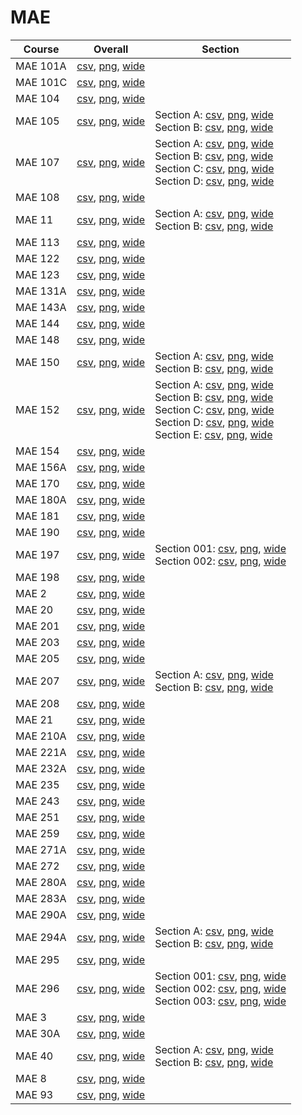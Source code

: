 # MAE

| Course | Overall | Section |
| ------ | ------- | ------- |
| MAE 101A | [csv](https://github.com/UCSD-Historical-Enrollment-Data/2023Fall/blob/main/overall/MAE%20101A.csv), [png](https://raw.githubusercontent.com/UCSD-Historical-Enrollment-Data/2023Fall/main/plot_overall/MAE%20101A.png), [wide](https://raw.githubusercontent.com/UCSD-Historical-Enrollment-Data/2023Fall/main/plot_overall_wide/MAE%20101A.png) |  |
| MAE 101C | [csv](https://github.com/UCSD-Historical-Enrollment-Data/2023Fall/blob/main/overall/MAE%20101C.csv), [png](https://raw.githubusercontent.com/UCSD-Historical-Enrollment-Data/2023Fall/main/plot_overall/MAE%20101C.png), [wide](https://raw.githubusercontent.com/UCSD-Historical-Enrollment-Data/2023Fall/main/plot_overall_wide/MAE%20101C.png) |  |
| MAE 104 | [csv](https://github.com/UCSD-Historical-Enrollment-Data/2023Fall/blob/main/overall/MAE%20104.csv), [png](https://raw.githubusercontent.com/UCSD-Historical-Enrollment-Data/2023Fall/main/plot_overall/MAE%20104.png), [wide](https://raw.githubusercontent.com/UCSD-Historical-Enrollment-Data/2023Fall/main/plot_overall_wide/MAE%20104.png) |  |
| MAE 105 | [csv](https://github.com/UCSD-Historical-Enrollment-Data/2023Fall/blob/main/overall/MAE%20105.csv), [png](https://raw.githubusercontent.com/UCSD-Historical-Enrollment-Data/2023Fall/main/plot_overall/MAE%20105.png), [wide](https://raw.githubusercontent.com/UCSD-Historical-Enrollment-Data/2023Fall/main/plot_overall_wide/MAE%20105.png) | Section A: [csv](https://github.com/UCSD-Historical-Enrollment-Data/2023Fall/blob/main/section/MAE%20105_A.csv), [png](https://raw.githubusercontent.com/UCSD-Historical-Enrollment-Data/2023Fall/main/plot_section/MAE%20105_A.png), [wide](https://raw.githubusercontent.com/UCSD-Historical-Enrollment-Data/2023Fall/main/plot_section_wide/MAE%20105_A.png)<br>Section B: [csv](https://github.com/UCSD-Historical-Enrollment-Data/2023Fall/blob/main/section/MAE%20105_B.csv), [png](https://raw.githubusercontent.com/UCSD-Historical-Enrollment-Data/2023Fall/main/plot_section/MAE%20105_B.png), [wide](https://raw.githubusercontent.com/UCSD-Historical-Enrollment-Data/2023Fall/main/plot_section_wide/MAE%20105_B.png) |
| MAE 107 | [csv](https://github.com/UCSD-Historical-Enrollment-Data/2023Fall/blob/main/overall/MAE%20107.csv), [png](https://raw.githubusercontent.com/UCSD-Historical-Enrollment-Data/2023Fall/main/plot_overall/MAE%20107.png), [wide](https://raw.githubusercontent.com/UCSD-Historical-Enrollment-Data/2023Fall/main/plot_overall_wide/MAE%20107.png) | Section A: [csv](https://github.com/UCSD-Historical-Enrollment-Data/2023Fall/blob/main/section/MAE%20107_A.csv), [png](https://raw.githubusercontent.com/UCSD-Historical-Enrollment-Data/2023Fall/main/plot_section/MAE%20107_A.png), [wide](https://raw.githubusercontent.com/UCSD-Historical-Enrollment-Data/2023Fall/main/plot_section_wide/MAE%20107_A.png)<br>Section B: [csv](https://github.com/UCSD-Historical-Enrollment-Data/2023Fall/blob/main/section/MAE%20107_B.csv), [png](https://raw.githubusercontent.com/UCSD-Historical-Enrollment-Data/2023Fall/main/plot_section/MAE%20107_B.png), [wide](https://raw.githubusercontent.com/UCSD-Historical-Enrollment-Data/2023Fall/main/plot_section_wide/MAE%20107_B.png)<br>Section C: [csv](https://github.com/UCSD-Historical-Enrollment-Data/2023Fall/blob/main/section/MAE%20107_C.csv), [png](https://raw.githubusercontent.com/UCSD-Historical-Enrollment-Data/2023Fall/main/plot_section/MAE%20107_C.png), [wide](https://raw.githubusercontent.com/UCSD-Historical-Enrollment-Data/2023Fall/main/plot_section_wide/MAE%20107_C.png)<br>Section D: [csv](https://github.com/UCSD-Historical-Enrollment-Data/2023Fall/blob/main/section/MAE%20107_D.csv), [png](https://raw.githubusercontent.com/UCSD-Historical-Enrollment-Data/2023Fall/main/plot_section/MAE%20107_D.png), [wide](https://raw.githubusercontent.com/UCSD-Historical-Enrollment-Data/2023Fall/main/plot_section_wide/MAE%20107_D.png) |
| MAE 108 | [csv](https://github.com/UCSD-Historical-Enrollment-Data/2023Fall/blob/main/overall/MAE%20108.csv), [png](https://raw.githubusercontent.com/UCSD-Historical-Enrollment-Data/2023Fall/main/plot_overall/MAE%20108.png), [wide](https://raw.githubusercontent.com/UCSD-Historical-Enrollment-Data/2023Fall/main/plot_overall_wide/MAE%20108.png) |  |
| MAE 11 | [csv](https://github.com/UCSD-Historical-Enrollment-Data/2023Fall/blob/main/overall/MAE%2011.csv), [png](https://raw.githubusercontent.com/UCSD-Historical-Enrollment-Data/2023Fall/main/plot_overall/MAE%2011.png), [wide](https://raw.githubusercontent.com/UCSD-Historical-Enrollment-Data/2023Fall/main/plot_overall_wide/MAE%2011.png) | Section A: [csv](https://github.com/UCSD-Historical-Enrollment-Data/2023Fall/blob/main/section/MAE%2011_A.csv), [png](https://raw.githubusercontent.com/UCSD-Historical-Enrollment-Data/2023Fall/main/plot_section/MAE%2011_A.png), [wide](https://raw.githubusercontent.com/UCSD-Historical-Enrollment-Data/2023Fall/main/plot_section_wide/MAE%2011_A.png)<br>Section B: [csv](https://github.com/UCSD-Historical-Enrollment-Data/2023Fall/blob/main/section/MAE%2011_B.csv), [png](https://raw.githubusercontent.com/UCSD-Historical-Enrollment-Data/2023Fall/main/plot_section/MAE%2011_B.png), [wide](https://raw.githubusercontent.com/UCSD-Historical-Enrollment-Data/2023Fall/main/plot_section_wide/MAE%2011_B.png) |
| MAE 113 | [csv](https://github.com/UCSD-Historical-Enrollment-Data/2023Fall/blob/main/overall/MAE%20113.csv), [png](https://raw.githubusercontent.com/UCSD-Historical-Enrollment-Data/2023Fall/main/plot_overall/MAE%20113.png), [wide](https://raw.githubusercontent.com/UCSD-Historical-Enrollment-Data/2023Fall/main/plot_overall_wide/MAE%20113.png) |  |
| MAE 122 | [csv](https://github.com/UCSD-Historical-Enrollment-Data/2023Fall/blob/main/overall/MAE%20122.csv), [png](https://raw.githubusercontent.com/UCSD-Historical-Enrollment-Data/2023Fall/main/plot_overall/MAE%20122.png), [wide](https://raw.githubusercontent.com/UCSD-Historical-Enrollment-Data/2023Fall/main/plot_overall_wide/MAE%20122.png) |  |
| MAE 123 | [csv](https://github.com/UCSD-Historical-Enrollment-Data/2023Fall/blob/main/overall/MAE%20123.csv), [png](https://raw.githubusercontent.com/UCSD-Historical-Enrollment-Data/2023Fall/main/plot_overall/MAE%20123.png), [wide](https://raw.githubusercontent.com/UCSD-Historical-Enrollment-Data/2023Fall/main/plot_overall_wide/MAE%20123.png) |  |
| MAE 131A | [csv](https://github.com/UCSD-Historical-Enrollment-Data/2023Fall/blob/main/overall/MAE%20131A.csv), [png](https://raw.githubusercontent.com/UCSD-Historical-Enrollment-Data/2023Fall/main/plot_overall/MAE%20131A.png), [wide](https://raw.githubusercontent.com/UCSD-Historical-Enrollment-Data/2023Fall/main/plot_overall_wide/MAE%20131A.png) |  |
| MAE 143A | [csv](https://github.com/UCSD-Historical-Enrollment-Data/2023Fall/blob/main/overall/MAE%20143A.csv), [png](https://raw.githubusercontent.com/UCSD-Historical-Enrollment-Data/2023Fall/main/plot_overall/MAE%20143A.png), [wide](https://raw.githubusercontent.com/UCSD-Historical-Enrollment-Data/2023Fall/main/plot_overall_wide/MAE%20143A.png) |  |
| MAE 144 | [csv](https://github.com/UCSD-Historical-Enrollment-Data/2023Fall/blob/main/overall/MAE%20144.csv), [png](https://raw.githubusercontent.com/UCSD-Historical-Enrollment-Data/2023Fall/main/plot_overall/MAE%20144.png), [wide](https://raw.githubusercontent.com/UCSD-Historical-Enrollment-Data/2023Fall/main/plot_overall_wide/MAE%20144.png) |  |
| MAE 148 | [csv](https://github.com/UCSD-Historical-Enrollment-Data/2023Fall/blob/main/overall/MAE%20148.csv), [png](https://raw.githubusercontent.com/UCSD-Historical-Enrollment-Data/2023Fall/main/plot_overall/MAE%20148.png), [wide](https://raw.githubusercontent.com/UCSD-Historical-Enrollment-Data/2023Fall/main/plot_overall_wide/MAE%20148.png) |  |
| MAE 150 | [csv](https://github.com/UCSD-Historical-Enrollment-Data/2023Fall/blob/main/overall/MAE%20150.csv), [png](https://raw.githubusercontent.com/UCSD-Historical-Enrollment-Data/2023Fall/main/plot_overall/MAE%20150.png), [wide](https://raw.githubusercontent.com/UCSD-Historical-Enrollment-Data/2023Fall/main/plot_overall_wide/MAE%20150.png) | Section A: [csv](https://github.com/UCSD-Historical-Enrollment-Data/2023Fall/blob/main/section/MAE%20150_A.csv), [png](https://raw.githubusercontent.com/UCSD-Historical-Enrollment-Data/2023Fall/main/plot_section/MAE%20150_A.png), [wide](https://raw.githubusercontent.com/UCSD-Historical-Enrollment-Data/2023Fall/main/plot_section_wide/MAE%20150_A.png)<br>Section B: [csv](https://github.com/UCSD-Historical-Enrollment-Data/2023Fall/blob/main/section/MAE%20150_B.csv), [png](https://raw.githubusercontent.com/UCSD-Historical-Enrollment-Data/2023Fall/main/plot_section/MAE%20150_B.png), [wide](https://raw.githubusercontent.com/UCSD-Historical-Enrollment-Data/2023Fall/main/plot_section_wide/MAE%20150_B.png) |
| MAE 152 | [csv](https://github.com/UCSD-Historical-Enrollment-Data/2023Fall/blob/main/overall/MAE%20152.csv), [png](https://raw.githubusercontent.com/UCSD-Historical-Enrollment-Data/2023Fall/main/plot_overall/MAE%20152.png), [wide](https://raw.githubusercontent.com/UCSD-Historical-Enrollment-Data/2023Fall/main/plot_overall_wide/MAE%20152.png) | Section A: [csv](https://github.com/UCSD-Historical-Enrollment-Data/2023Fall/blob/main/section/MAE%20152_A.csv), [png](https://raw.githubusercontent.com/UCSD-Historical-Enrollment-Data/2023Fall/main/plot_section/MAE%20152_A.png), [wide](https://raw.githubusercontent.com/UCSD-Historical-Enrollment-Data/2023Fall/main/plot_section_wide/MAE%20152_A.png)<br>Section B: [csv](https://github.com/UCSD-Historical-Enrollment-Data/2023Fall/blob/main/section/MAE%20152_B.csv), [png](https://raw.githubusercontent.com/UCSD-Historical-Enrollment-Data/2023Fall/main/plot_section/MAE%20152_B.png), [wide](https://raw.githubusercontent.com/UCSD-Historical-Enrollment-Data/2023Fall/main/plot_section_wide/MAE%20152_B.png)<br>Section C: [csv](https://github.com/UCSD-Historical-Enrollment-Data/2023Fall/blob/main/section/MAE%20152_C.csv), [png](https://raw.githubusercontent.com/UCSD-Historical-Enrollment-Data/2023Fall/main/plot_section/MAE%20152_C.png), [wide](https://raw.githubusercontent.com/UCSD-Historical-Enrollment-Data/2023Fall/main/plot_section_wide/MAE%20152_C.png)<br>Section D: [csv](https://github.com/UCSD-Historical-Enrollment-Data/2023Fall/blob/main/section/MAE%20152_D.csv), [png](https://raw.githubusercontent.com/UCSD-Historical-Enrollment-Data/2023Fall/main/plot_section/MAE%20152_D.png), [wide](https://raw.githubusercontent.com/UCSD-Historical-Enrollment-Data/2023Fall/main/plot_section_wide/MAE%20152_D.png)<br>Section E: [csv](https://github.com/UCSD-Historical-Enrollment-Data/2023Fall/blob/main/section/MAE%20152_E.csv), [png](https://raw.githubusercontent.com/UCSD-Historical-Enrollment-Data/2023Fall/main/plot_section/MAE%20152_E.png), [wide](https://raw.githubusercontent.com/UCSD-Historical-Enrollment-Data/2023Fall/main/plot_section_wide/MAE%20152_E.png) |
| MAE 154 | [csv](https://github.com/UCSD-Historical-Enrollment-Data/2023Fall/blob/main/overall/MAE%20154.csv), [png](https://raw.githubusercontent.com/UCSD-Historical-Enrollment-Data/2023Fall/main/plot_overall/MAE%20154.png), [wide](https://raw.githubusercontent.com/UCSD-Historical-Enrollment-Data/2023Fall/main/plot_overall_wide/MAE%20154.png) |  |
| MAE 156A | [csv](https://github.com/UCSD-Historical-Enrollment-Data/2023Fall/blob/main/overall/MAE%20156A.csv), [png](https://raw.githubusercontent.com/UCSD-Historical-Enrollment-Data/2023Fall/main/plot_overall/MAE%20156A.png), [wide](https://raw.githubusercontent.com/UCSD-Historical-Enrollment-Data/2023Fall/main/plot_overall_wide/MAE%20156A.png) |  |
| MAE 170 | [csv](https://github.com/UCSD-Historical-Enrollment-Data/2023Fall/blob/main/overall/MAE%20170.csv), [png](https://raw.githubusercontent.com/UCSD-Historical-Enrollment-Data/2023Fall/main/plot_overall/MAE%20170.png), [wide](https://raw.githubusercontent.com/UCSD-Historical-Enrollment-Data/2023Fall/main/plot_overall_wide/MAE%20170.png) |  |
| MAE 180A | [csv](https://github.com/UCSD-Historical-Enrollment-Data/2023Fall/blob/main/overall/MAE%20180A.csv), [png](https://raw.githubusercontent.com/UCSD-Historical-Enrollment-Data/2023Fall/main/plot_overall/MAE%20180A.png), [wide](https://raw.githubusercontent.com/UCSD-Historical-Enrollment-Data/2023Fall/main/plot_overall_wide/MAE%20180A.png) |  |
| MAE 181 | [csv](https://github.com/UCSD-Historical-Enrollment-Data/2023Fall/blob/main/overall/MAE%20181.csv), [png](https://raw.githubusercontent.com/UCSD-Historical-Enrollment-Data/2023Fall/main/plot_overall/MAE%20181.png), [wide](https://raw.githubusercontent.com/UCSD-Historical-Enrollment-Data/2023Fall/main/plot_overall_wide/MAE%20181.png) |  |
| MAE 190 | [csv](https://github.com/UCSD-Historical-Enrollment-Data/2023Fall/blob/main/overall/MAE%20190.csv), [png](https://raw.githubusercontent.com/UCSD-Historical-Enrollment-Data/2023Fall/main/plot_overall/MAE%20190.png), [wide](https://raw.githubusercontent.com/UCSD-Historical-Enrollment-Data/2023Fall/main/plot_overall_wide/MAE%20190.png) |  |
| MAE 197 | [csv](https://github.com/UCSD-Historical-Enrollment-Data/2023Fall/blob/main/overall/MAE%20197.csv), [png](https://raw.githubusercontent.com/UCSD-Historical-Enrollment-Data/2023Fall/main/plot_overall/MAE%20197.png), [wide](https://raw.githubusercontent.com/UCSD-Historical-Enrollment-Data/2023Fall/main/plot_overall_wide/MAE%20197.png) | Section 001: [csv](https://github.com/UCSD-Historical-Enrollment-Data/2023Fall/blob/main/section/MAE%20197_001.csv), [png](https://raw.githubusercontent.com/UCSD-Historical-Enrollment-Data/2023Fall/main/plot_section/MAE%20197_001.png), [wide](https://raw.githubusercontent.com/UCSD-Historical-Enrollment-Data/2023Fall/main/plot_section_wide/MAE%20197_001.png)<br>Section 002: [csv](https://github.com/UCSD-Historical-Enrollment-Data/2023Fall/blob/main/section/MAE%20197_002.csv), [png](https://raw.githubusercontent.com/UCSD-Historical-Enrollment-Data/2023Fall/main/plot_section/MAE%20197_002.png), [wide](https://raw.githubusercontent.com/UCSD-Historical-Enrollment-Data/2023Fall/main/plot_section_wide/MAE%20197_002.png) |
| MAE 198 | [csv](https://github.com/UCSD-Historical-Enrollment-Data/2023Fall/blob/main/overall/MAE%20198.csv), [png](https://raw.githubusercontent.com/UCSD-Historical-Enrollment-Data/2023Fall/main/plot_overall/MAE%20198.png), [wide](https://raw.githubusercontent.com/UCSD-Historical-Enrollment-Data/2023Fall/main/plot_overall_wide/MAE%20198.png) |  |
| MAE 2 | [csv](https://github.com/UCSD-Historical-Enrollment-Data/2023Fall/blob/main/overall/MAE%202.csv), [png](https://raw.githubusercontent.com/UCSD-Historical-Enrollment-Data/2023Fall/main/plot_overall/MAE%202.png), [wide](https://raw.githubusercontent.com/UCSD-Historical-Enrollment-Data/2023Fall/main/plot_overall_wide/MAE%202.png) |  |
| MAE 20 | [csv](https://github.com/UCSD-Historical-Enrollment-Data/2023Fall/blob/main/overall/MAE%2020.csv), [png](https://raw.githubusercontent.com/UCSD-Historical-Enrollment-Data/2023Fall/main/plot_overall/MAE%2020.png), [wide](https://raw.githubusercontent.com/UCSD-Historical-Enrollment-Data/2023Fall/main/plot_overall_wide/MAE%2020.png) |  |
| MAE 201 | [csv](https://github.com/UCSD-Historical-Enrollment-Data/2023Fall/blob/main/overall/MAE%20201.csv), [png](https://raw.githubusercontent.com/UCSD-Historical-Enrollment-Data/2023Fall/main/plot_overall/MAE%20201.png), [wide](https://raw.githubusercontent.com/UCSD-Historical-Enrollment-Data/2023Fall/main/plot_overall_wide/MAE%20201.png) |  |
| MAE 203 | [csv](https://github.com/UCSD-Historical-Enrollment-Data/2023Fall/blob/main/overall/MAE%20203.csv), [png](https://raw.githubusercontent.com/UCSD-Historical-Enrollment-Data/2023Fall/main/plot_overall/MAE%20203.png), [wide](https://raw.githubusercontent.com/UCSD-Historical-Enrollment-Data/2023Fall/main/plot_overall_wide/MAE%20203.png) |  |
| MAE 205 | [csv](https://github.com/UCSD-Historical-Enrollment-Data/2023Fall/blob/main/overall/MAE%20205.csv), [png](https://raw.githubusercontent.com/UCSD-Historical-Enrollment-Data/2023Fall/main/plot_overall/MAE%20205.png), [wide](https://raw.githubusercontent.com/UCSD-Historical-Enrollment-Data/2023Fall/main/plot_overall_wide/MAE%20205.png) |  |
| MAE 207 | [csv](https://github.com/UCSD-Historical-Enrollment-Data/2023Fall/blob/main/overall/MAE%20207.csv), [png](https://raw.githubusercontent.com/UCSD-Historical-Enrollment-Data/2023Fall/main/plot_overall/MAE%20207.png), [wide](https://raw.githubusercontent.com/UCSD-Historical-Enrollment-Data/2023Fall/main/plot_overall_wide/MAE%20207.png) | Section A: [csv](https://github.com/UCSD-Historical-Enrollment-Data/2023Fall/blob/main/section/MAE%20207_A.csv), [png](https://raw.githubusercontent.com/UCSD-Historical-Enrollment-Data/2023Fall/main/plot_section/MAE%20207_A.png), [wide](https://raw.githubusercontent.com/UCSD-Historical-Enrollment-Data/2023Fall/main/plot_section_wide/MAE%20207_A.png)<br>Section B: [csv](https://github.com/UCSD-Historical-Enrollment-Data/2023Fall/blob/main/section/MAE%20207_B.csv), [png](https://raw.githubusercontent.com/UCSD-Historical-Enrollment-Data/2023Fall/main/plot_section/MAE%20207_B.png), [wide](https://raw.githubusercontent.com/UCSD-Historical-Enrollment-Data/2023Fall/main/plot_section_wide/MAE%20207_B.png) |
| MAE 208 | [csv](https://github.com/UCSD-Historical-Enrollment-Data/2023Fall/blob/main/overall/MAE%20208.csv), [png](https://raw.githubusercontent.com/UCSD-Historical-Enrollment-Data/2023Fall/main/plot_overall/MAE%20208.png), [wide](https://raw.githubusercontent.com/UCSD-Historical-Enrollment-Data/2023Fall/main/plot_overall_wide/MAE%20208.png) |  |
| MAE 21 | [csv](https://github.com/UCSD-Historical-Enrollment-Data/2023Fall/blob/main/overall/MAE%2021.csv), [png](https://raw.githubusercontent.com/UCSD-Historical-Enrollment-Data/2023Fall/main/plot_overall/MAE%2021.png), [wide](https://raw.githubusercontent.com/UCSD-Historical-Enrollment-Data/2023Fall/main/plot_overall_wide/MAE%2021.png) |  |
| MAE 210A | [csv](https://github.com/UCSD-Historical-Enrollment-Data/2023Fall/blob/main/overall/MAE%20210A.csv), [png](https://raw.githubusercontent.com/UCSD-Historical-Enrollment-Data/2023Fall/main/plot_overall/MAE%20210A.png), [wide](https://raw.githubusercontent.com/UCSD-Historical-Enrollment-Data/2023Fall/main/plot_overall_wide/MAE%20210A.png) |  |
| MAE 221A | [csv](https://github.com/UCSD-Historical-Enrollment-Data/2023Fall/blob/main/overall/MAE%20221A.csv), [png](https://raw.githubusercontent.com/UCSD-Historical-Enrollment-Data/2023Fall/main/plot_overall/MAE%20221A.png), [wide](https://raw.githubusercontent.com/UCSD-Historical-Enrollment-Data/2023Fall/main/plot_overall_wide/MAE%20221A.png) |  |
| MAE 232A | [csv](https://github.com/UCSD-Historical-Enrollment-Data/2023Fall/blob/main/overall/MAE%20232A.csv), [png](https://raw.githubusercontent.com/UCSD-Historical-Enrollment-Data/2023Fall/main/plot_overall/MAE%20232A.png), [wide](https://raw.githubusercontent.com/UCSD-Historical-Enrollment-Data/2023Fall/main/plot_overall_wide/MAE%20232A.png) |  |
| MAE 235 | [csv](https://github.com/UCSD-Historical-Enrollment-Data/2023Fall/blob/main/overall/MAE%20235.csv), [png](https://raw.githubusercontent.com/UCSD-Historical-Enrollment-Data/2023Fall/main/plot_overall/MAE%20235.png), [wide](https://raw.githubusercontent.com/UCSD-Historical-Enrollment-Data/2023Fall/main/plot_overall_wide/MAE%20235.png) |  |
| MAE 243 | [csv](https://github.com/UCSD-Historical-Enrollment-Data/2023Fall/blob/main/overall/MAE%20243.csv), [png](https://raw.githubusercontent.com/UCSD-Historical-Enrollment-Data/2023Fall/main/plot_overall/MAE%20243.png), [wide](https://raw.githubusercontent.com/UCSD-Historical-Enrollment-Data/2023Fall/main/plot_overall_wide/MAE%20243.png) |  |
| MAE 251 | [csv](https://github.com/UCSD-Historical-Enrollment-Data/2023Fall/blob/main/overall/MAE%20251.csv), [png](https://raw.githubusercontent.com/UCSD-Historical-Enrollment-Data/2023Fall/main/plot_overall/MAE%20251.png), [wide](https://raw.githubusercontent.com/UCSD-Historical-Enrollment-Data/2023Fall/main/plot_overall_wide/MAE%20251.png) |  |
| MAE 259 | [csv](https://github.com/UCSD-Historical-Enrollment-Data/2023Fall/blob/main/overall/MAE%20259.csv), [png](https://raw.githubusercontent.com/UCSD-Historical-Enrollment-Data/2023Fall/main/plot_overall/MAE%20259.png), [wide](https://raw.githubusercontent.com/UCSD-Historical-Enrollment-Data/2023Fall/main/plot_overall_wide/MAE%20259.png) |  |
| MAE 271A | [csv](https://github.com/UCSD-Historical-Enrollment-Data/2023Fall/blob/main/overall/MAE%20271A.csv), [png](https://raw.githubusercontent.com/UCSD-Historical-Enrollment-Data/2023Fall/main/plot_overall/MAE%20271A.png), [wide](https://raw.githubusercontent.com/UCSD-Historical-Enrollment-Data/2023Fall/main/plot_overall_wide/MAE%20271A.png) |  |
| MAE 272 | [csv](https://github.com/UCSD-Historical-Enrollment-Data/2023Fall/blob/main/overall/MAE%20272.csv), [png](https://raw.githubusercontent.com/UCSD-Historical-Enrollment-Data/2023Fall/main/plot_overall/MAE%20272.png), [wide](https://raw.githubusercontent.com/UCSD-Historical-Enrollment-Data/2023Fall/main/plot_overall_wide/MAE%20272.png) |  |
| MAE 280A | [csv](https://github.com/UCSD-Historical-Enrollment-Data/2023Fall/blob/main/overall/MAE%20280A.csv), [png](https://raw.githubusercontent.com/UCSD-Historical-Enrollment-Data/2023Fall/main/plot_overall/MAE%20280A.png), [wide](https://raw.githubusercontent.com/UCSD-Historical-Enrollment-Data/2023Fall/main/plot_overall_wide/MAE%20280A.png) |  |
| MAE 283A | [csv](https://github.com/UCSD-Historical-Enrollment-Data/2023Fall/blob/main/overall/MAE%20283A.csv), [png](https://raw.githubusercontent.com/UCSD-Historical-Enrollment-Data/2023Fall/main/plot_overall/MAE%20283A.png), [wide](https://raw.githubusercontent.com/UCSD-Historical-Enrollment-Data/2023Fall/main/plot_overall_wide/MAE%20283A.png) |  |
| MAE 290A | [csv](https://github.com/UCSD-Historical-Enrollment-Data/2023Fall/blob/main/overall/MAE%20290A.csv), [png](https://raw.githubusercontent.com/UCSD-Historical-Enrollment-Data/2023Fall/main/plot_overall/MAE%20290A.png), [wide](https://raw.githubusercontent.com/UCSD-Historical-Enrollment-Data/2023Fall/main/plot_overall_wide/MAE%20290A.png) |  |
| MAE 294A | [csv](https://github.com/UCSD-Historical-Enrollment-Data/2023Fall/blob/main/overall/MAE%20294A.csv), [png](https://raw.githubusercontent.com/UCSD-Historical-Enrollment-Data/2023Fall/main/plot_overall/MAE%20294A.png), [wide](https://raw.githubusercontent.com/UCSD-Historical-Enrollment-Data/2023Fall/main/plot_overall_wide/MAE%20294A.png) | Section A: [csv](https://github.com/UCSD-Historical-Enrollment-Data/2023Fall/blob/main/section/MAE%20294A_A.csv), [png](https://raw.githubusercontent.com/UCSD-Historical-Enrollment-Data/2023Fall/main/plot_section/MAE%20294A_A.png), [wide](https://raw.githubusercontent.com/UCSD-Historical-Enrollment-Data/2023Fall/main/plot_section_wide/MAE%20294A_A.png)<br>Section B: [csv](https://github.com/UCSD-Historical-Enrollment-Data/2023Fall/blob/main/section/MAE%20294A_B.csv), [png](https://raw.githubusercontent.com/UCSD-Historical-Enrollment-Data/2023Fall/main/plot_section/MAE%20294A_B.png), [wide](https://raw.githubusercontent.com/UCSD-Historical-Enrollment-Data/2023Fall/main/plot_section_wide/MAE%20294A_B.png) |
| MAE 295 | [csv](https://github.com/UCSD-Historical-Enrollment-Data/2023Fall/blob/main/overall/MAE%20295.csv), [png](https://raw.githubusercontent.com/UCSD-Historical-Enrollment-Data/2023Fall/main/plot_overall/MAE%20295.png), [wide](https://raw.githubusercontent.com/UCSD-Historical-Enrollment-Data/2023Fall/main/plot_overall_wide/MAE%20295.png) |  |
| MAE 296 | [csv](https://github.com/UCSD-Historical-Enrollment-Data/2023Fall/blob/main/overall/MAE%20296.csv), [png](https://raw.githubusercontent.com/UCSD-Historical-Enrollment-Data/2023Fall/main/plot_overall/MAE%20296.png), [wide](https://raw.githubusercontent.com/UCSD-Historical-Enrollment-Data/2023Fall/main/plot_overall_wide/MAE%20296.png) | Section 001: [csv](https://github.com/UCSD-Historical-Enrollment-Data/2023Fall/blob/main/section/MAE%20296_001.csv), [png](https://raw.githubusercontent.com/UCSD-Historical-Enrollment-Data/2023Fall/main/plot_section/MAE%20296_001.png), [wide](https://raw.githubusercontent.com/UCSD-Historical-Enrollment-Data/2023Fall/main/plot_section_wide/MAE%20296_001.png)<br>Section 002: [csv](https://github.com/UCSD-Historical-Enrollment-Data/2023Fall/blob/main/section/MAE%20296_002.csv), [png](https://raw.githubusercontent.com/UCSD-Historical-Enrollment-Data/2023Fall/main/plot_section/MAE%20296_002.png), [wide](https://raw.githubusercontent.com/UCSD-Historical-Enrollment-Data/2023Fall/main/plot_section_wide/MAE%20296_002.png)<br>Section 003: [csv](https://github.com/UCSD-Historical-Enrollment-Data/2023Fall/blob/main/section/MAE%20296_003.csv), [png](https://raw.githubusercontent.com/UCSD-Historical-Enrollment-Data/2023Fall/main/plot_section/MAE%20296_003.png), [wide](https://raw.githubusercontent.com/UCSD-Historical-Enrollment-Data/2023Fall/main/plot_section_wide/MAE%20296_003.png) |
| MAE 3 | [csv](https://github.com/UCSD-Historical-Enrollment-Data/2023Fall/blob/main/overall/MAE%203.csv), [png](https://raw.githubusercontent.com/UCSD-Historical-Enrollment-Data/2023Fall/main/plot_overall/MAE%203.png), [wide](https://raw.githubusercontent.com/UCSD-Historical-Enrollment-Data/2023Fall/main/plot_overall_wide/MAE%203.png) |  |
| MAE 30A | [csv](https://github.com/UCSD-Historical-Enrollment-Data/2023Fall/blob/main/overall/MAE%2030A.csv), [png](https://raw.githubusercontent.com/UCSD-Historical-Enrollment-Data/2023Fall/main/plot_overall/MAE%2030A.png), [wide](https://raw.githubusercontent.com/UCSD-Historical-Enrollment-Data/2023Fall/main/plot_overall_wide/MAE%2030A.png) |  |
| MAE 40 | [csv](https://github.com/UCSD-Historical-Enrollment-Data/2023Fall/blob/main/overall/MAE%2040.csv), [png](https://raw.githubusercontent.com/UCSD-Historical-Enrollment-Data/2023Fall/main/plot_overall/MAE%2040.png), [wide](https://raw.githubusercontent.com/UCSD-Historical-Enrollment-Data/2023Fall/main/plot_overall_wide/MAE%2040.png) | Section A: [csv](https://github.com/UCSD-Historical-Enrollment-Data/2023Fall/blob/main/section/MAE%2040_A.csv), [png](https://raw.githubusercontent.com/UCSD-Historical-Enrollment-Data/2023Fall/main/plot_section/MAE%2040_A.png), [wide](https://raw.githubusercontent.com/UCSD-Historical-Enrollment-Data/2023Fall/main/plot_section_wide/MAE%2040_A.png)<br>Section B: [csv](https://github.com/UCSD-Historical-Enrollment-Data/2023Fall/blob/main/section/MAE%2040_B.csv), [png](https://raw.githubusercontent.com/UCSD-Historical-Enrollment-Data/2023Fall/main/plot_section/MAE%2040_B.png), [wide](https://raw.githubusercontent.com/UCSD-Historical-Enrollment-Data/2023Fall/main/plot_section_wide/MAE%2040_B.png) |
| MAE 8 | [csv](https://github.com/UCSD-Historical-Enrollment-Data/2023Fall/blob/main/overall/MAE%208.csv), [png](https://raw.githubusercontent.com/UCSD-Historical-Enrollment-Data/2023Fall/main/plot_overall/MAE%208.png), [wide](https://raw.githubusercontent.com/UCSD-Historical-Enrollment-Data/2023Fall/main/plot_overall_wide/MAE%208.png) |  |
| MAE 93 | [csv](https://github.com/UCSD-Historical-Enrollment-Data/2023Fall/blob/main/overall/MAE%2093.csv), [png](https://raw.githubusercontent.com/UCSD-Historical-Enrollment-Data/2023Fall/main/plot_overall/MAE%2093.png), [wide](https://raw.githubusercontent.com/UCSD-Historical-Enrollment-Data/2023Fall/main/plot_overall_wide/MAE%2093.png) |  |
